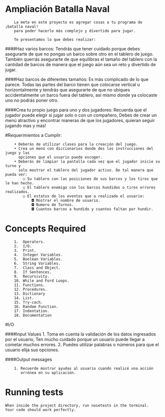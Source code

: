
# Ampliación Batalla Naval
		La meta en este proyecto es agregar cosas a tu programa de ¡batalla naval! 
		para poder hacerlo más complejo y divertido para jugar. 
	
		Te presentamos lo que debes realizar:

####Haz varios barcos: 
		Tendrás que tener cuidado porque debes asegurarte de que no pongas un barco 
		sobre otro en el tablero de juego. También querrás asegurarte de que equilibras 
		el tamaño del tablero con la cantidad de barcos de manera que el juego aún 
		sea un reto y divertido de jugar.

####Haz barcos de diferentes tamaños:
		Es más complicado de lo que parece. Todas las partes del barco tienen que 
		colocarse vertical u horizontalmente y tendrás que asegurarte de que no 
		ubiques accidentalmente un barco fuera del tablero, así mismo donde ya
		colocaste uno no podrás poner otro.

####Crea tu propio juego para uno y  dos jugadores:
		Recuerda que el jugador puede elegir si jugar solo o con un compañero,
		Debes de crear un menú atractivo y encontrar maneras de que los jugadores,
		quieran seguir jugando mas y mas!


#Requerimientos a Cumplir:

		• Deberás de utilizar clases para la creación del juego.
		• Crea un menú con diccionarios donde des las instrucciones del juego y las 
		  opciones que el usuario puede escoger.
		• Deberás de limpiar la pantalla cada vez que el jugador inicie su turno y 
		  solo mostrar el tablero del jugador activo. De tal manera que pueda ver:
			○ Su tablero con las posiciones de sus barcos y los tiros que le han hecho.
			○ El tablero enemigo con los barcos hundidos o tiros errores realizados.
			○ El estatus de los eventos que a realizado el usuario:
				◘ Mostrar el nombre de usuario.
				◘ Numero de Turnos.
				◘ Cuantos barcos a hundido y cuantos faltan por hundir.


# Concepts Required
		1.  Operators.
		2.  I/O.
		3.  Print.
		4.  Integer Variables.
		5.  Boolean Variables.
		6.  String Variables.
		7.  Class and Object.
		8.  If Sentences.
		9.  Recursivity.
		10. While and Ford Loops.
		11. Functions.
		12. Procedures.
		13. Dictionary
		14. List.
		15. Try-cach.
		16. Random Function.
		17. Indentation.
		18. Documentation 

#I/O

####Input Values
		1. Toma en cuenta la validación de los datos ingresados por el usuario,
		   Ten mucho cuidado porque un usuario puede llegar a cometar muchos errores.
		2. Puedes utilizar palabras o números para que el usuario elija sus opciones.

####Output messages

		1. Recuerde mostrar ayudas al usuario cuando realicé una acción 
		   errónea en su aplicación.



# Running tests
	When inside the project directory, run nosetests in the terminal. 
	Your code should work perfectly.
